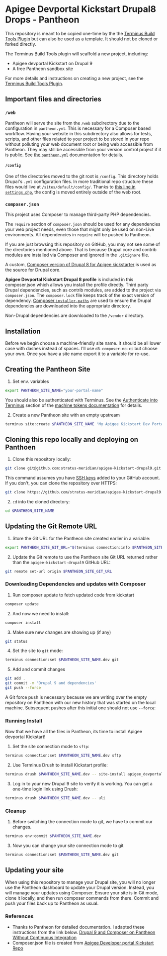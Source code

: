 
# Apigee Devportal Kickstart Drupal8 Drops - Pantheon

This repository is meant to be copied one-time by the the [Terminus Build Tools Plugin](https://github.com/pantheon-systems/terminus-build-tools-plugin) but can also be used as a template. It should not be cloned or forked directly.

The Terminus Build Tools plugin will scaffold a new project, including:

* Apigee devportal Kickstart on Drupal 9
* A free Pantheon sandbox site

For more details and instructions on creating a new project, see the [Terminus Build Tools Plugin](https://github.com/pantheon-systems/terminus-build-tools-plugin/).

## Important files and directories

### `/web`

Pantheon will serve the site from the `/web` subdirectory due to the configuration in `pantheon.yml`. This is necessary for a Composer based workflow. Having your website in this subdirectory also allows for tests, scripts, and other files related to your project to be stored in your repo without polluting your web document root or being web accessible from Pantheon. They may still be accessible from your version control project if it is public. See [the `pantheon.yml`](https://pantheon.io/docs/pantheon-yml/#nested-docroot) documentation for details.

#### `/config`

One of the directories moved to the git root is `/config`. This directory holds Drupal's `.yml` configuration files. In more traditional repo structure these files would live at `/sites/default/config/`. Thanks to [this line in `settings.php`](https://github.com/pantheon-systems/example-drops-8-composer/blob/54c84275cafa66c86992e5232b5e1019954e98f3/web/sites/default/settings.php#L19), the config is moved entirely outside of the web root.

### `composer.json`
This project uses Composer to manage third-party PHP dependencies.

The `require` section of `composer.json` should be used for any dependencies your web project needs, even those that might only be used on non-Live environments. All dependencies in `require` will be pushed to Pantheon.

If you are just browsing this repository on GitHub, you may not see some of the directories mentioned above. That is because Drupal core and contrib modules are installed via Composer and ignored in the `.gitignore` file.

A custom, [Composer version of Drupal 8 for Apigee kickstarter](https://github.com/apigee/devportal-kickstart-project-composer) is used as the source for Drupal core.

**Apigee Devportal Kickstart Drupal 8 profile** is included in this composer.json which allows you install the profile directly. Third party Drupal dependencies, such as contrib modules, are added to the project via `composer.json`. The `composer.lock` file keeps track of the exact version of dependency. [Composer `installer-paths`](https://getcomposer.org/doc/faqs/how-do-i-install-a-package-to-a-custom-path-for-my-framework.md#how-do-i-install-a-package-to-a-custom-path-for-my-framework-) are used to ensure the Drupal dependencies are downloaded into the appropriate directory.

Non-Drupal dependencies are downloaded to the `/vendor` directory.

## Installation
Before we begin choose a machine-friendly site name. It should be all lower case with dashes instead of spaces. I'll use `d8-composer-no-ci` but choose your own. Once you have a site name export it to a variable for re-use.

## Creating the Pantheon Site
 1. Set env. variables

  ```bash
export PANTHEON_SITE_NAME="your-portal-name"
```
You should also be authenticated with Terminus. See the  [Authenticate into Terminus](https://pantheon.io/docs/machine-tokens/#authenticate-into-terminus)  section of the  [machine tokens documentation](https://pantheon.io/docs/machine-tokens)  for details.

 2. Create a new Pantheon site with an empty upstream

  ```bash
terminus site:create $PANTHEON_SITE_NAME 'My Apigee Kickstart Dev Portal' empty
```

## Cloning this repo locally and deploying on Panthoen

 1. Clone this repository locally:
 ```bash
git clone git@github.com:stratus-meridian/apigee-kickstart-drupal9.git $PANTHEON_SITE_NAME
```
This command assumes you have [SSH keys](https://pantheon.io/docs/ssh-keys/) added to your GitHub account. If you don't, you can clone the repository over HTTPS:
```bash
git clone https://github.com/stratus-meridian/apigee-kickstart-drupal9.git $PANTHEON_SITE_NAME
```
 2. `cd` into the cloned directory:
 ```bash
cd $PANTHEON_SITE_NAME
```
## Updating the Git Remote URL

 1. Store the Git URL for the Pantheon site created earlier in a variable:
```bash
export PANTHEON_SITE_GIT_URL="$(terminus connection:info $PANTHEON_SITE_NAME.dev --field=git_url)"
```
 2. Update the Git remote to use the Pantheon site Git URL returned rather than the `apigee-kickstart-drupal9` GitHub URL:
 ```bash
git remote set-url origin $PANTHEON_SITE_GIT_URL
 ```

### Downloading Dependencies and updates with Composer

 1. Run composer update to fetch updated code from kickstart
```bash
composer update
```
 2. And now we need to install:
 ```bash
composer install
```
 3.  Make sure new changes are showing up (if any)
```bash
git status
```
 4. Set the site to `git` mode:
 ```bash
terminus connection:set $PANTHEON_SITE_NAME.dev git
```
 5. Add and commit changes
 ```bash
git add .
git commit -m 'Drupal 9 and dependencies'
git push --force
```
A Git force push is necessary because we are writing over the empty repository on Pantheon with our new history that was started on the local machine. Subsequent pushes after this initial one should not use `--force`:

### Running Install
Now that we have all the files in Pantheon, its time to install Apigee devportal Kickstart!

 1. Set the site connection mode to `sftp`:
```bash
terminus connection:set $PANTHEON_SITE_NAME.dev sftp
```
 2. Use Terminus Drush to install Kickstart profile:
 ```bash
terminus drush $PANTHEON_SITE_NAME.dev -- site-install apigee_devportal_kickstart -y
```
 3. Log in to your new Drupal 9 site to verify it is working. You can get a one-time login link using Drush:
 ```bash
terminus drush $PANTHEON_SITE_NAME.dev -- uli
```

### Cleanup

 1. Before switching the connection mode to git, we have to commit our changes.
 ```bash
terminus env:commit $PANTHEON_SITE_NAME.dev
```
 3. Now you can change your site connection mode to git
```bash
terminus connection:set $PANTHEON_SITE_NAME.dev git
```

## Updating your site

When using this repository to manage your Drupal site, you will no longer use the Pantheon dashboard to update your Drupal version. Instead, you will manage your updates using Composer. Ensure your site is in Git mode, clone it locally, and then run composer commands from there.  Commit and push your files back up to Pantheon as usual.


### References

 - Thanks to Pantheon for detailed documentation. I adapted these
   instructions from the link below.  [Drupal 9 and Composer on Pantheon
   Without Continuous
   Integration](https://pantheon.io/docs/guides/drupal-8-composer-no-ci)
 - Composer.json file is created from [Apigee Developer portal Kickstart
   Repo](https://github.com/apigee/devportal-kickstart-project-composer)
